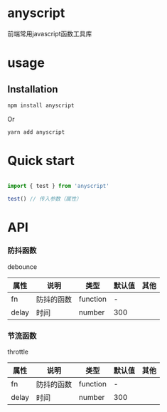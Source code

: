 # anyscript

前端常用javascript函数工具库

# usage

## Installation

```sh
npm install anyscript

```

Or

```sh
yarn add anyscript

```

# Quick start

```js

import { test } from 'anyscript'

test() // 传入参数（属性）

```

# API

### 防抖函数 

debounce

| 属性 | 说明 | 类型| 默认值 | 其他 |
| --- | --- | --- | --- | --- |
| fn | 防抖的函数  | function | - |
| delay | 时间  | number | 300 |  

### 节流函数 

throttle

| 属性 | 说明 | 类型| 默认值 | 其他 |
| --- | --- | --- | --- | --- |
| fn | 防抖的函数  | function | - |
| delay | 时间  | number | 300 |  




